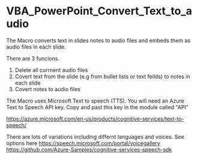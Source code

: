 # VBA_PowerPoint_Convert_Text_to_audio
 The Macro converts text in slides notes to audio files and embeds them as audio files in each slide.
 
 There are 3 funcions.
 1) Delete all currnent audio files
 2) Covert text from the slide (e.g from bullet lists or text feilds) to notes in each slide
 3) Covert notes to audio files

The Macro uses Microsoft Text to speech (TTS). You will need an Azure Text to Speech API key. Copy and past this key in the module called "API" 
 
 https://azure.microsoft.com/en-us/products/cognitive-services/text-to-speech/

 There are lots of variations including differnt languages and voices. See options here
 https://speech.microsoft.com/portal/voicegallery
 https://github.com/Azure-Samples/cognitive-services-speech-sdk 

